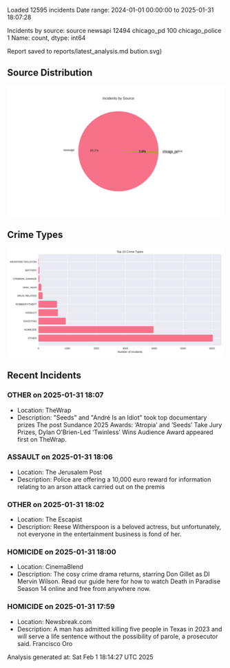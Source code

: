 
Loaded 12595 incidents
Date range: 2024-01-01 00:00:00 to 2025-01-31 18:07:28

Incidents by source:
source
newsapi           12494
chicago_pd          100
chicago_police        1
Name: count, dtype: int64

Report saved to reports/latest_analysis.md
bution.svg)

## Source Distribution
![Source Distribution](images/source_distribution.svg)

## Crime Types
![Crime Types](images/crime_types.svg)

## Recent Incidents

### OTHER on 2025-01-31 18:07
- Location: TheWrap
- Description: "Seeds" and "André Is an Idiot" took top documentary prizes
The post Sundance 2025 Awards: ‘Atropia’ and ‘Seeds’ Take Jury Prizes, Dylan O’Brien-Led ‘Twinless’ Wins Audience Award appeared first on TheWrap.


### ASSAULT on 2025-01-31 18:06
- Location: The Jerusalem Post
- Description: Police are offering a 10,000 euro reward for information relating to an arson attack carried out on the premis


### OTHER on 2025-01-31 18:02
- Location: The Escapist
- Description: Reese Witherspoon is a beloved actress, but unfortunately, not everyone in the entertainment business is fond of her.


### HOMICIDE on 2025-01-31 18:00
- Location: CinemaBlend
- Description: The cosy crime drama returns, starring Don Gillet as DI Mervin Wilson. Read our guide here for how to watch Death in Paradise Season 14 online and free from anywhere now.


### HOMICIDE on 2025-01-31 17:59
- Location: Newsbreak.com
- Description: A man has admitted killing five people in Texas in 2023 and will serve a life sentence without the possibility of parole, a prosecutor said. Francisco Oro

Analysis generated at: Sat Feb  1 18:14:27 UTC 2025
